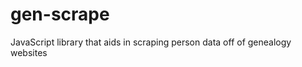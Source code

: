 gen-scrape
==========

JavaScript library that aids in scraping person data off of genealogy websites
